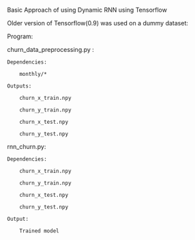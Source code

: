 Basic Approach of using Dynamic RNN using Tensorflow

Older version of Tensorflow(0.9) was used on a dummy dataset: 

Program:

churn_data_preprocessing.py :

    Dependencies:

        monthly/*

    Outputs:

        churn_x_train.npy  

        churn_y_train.npy

        churn_x_test.npy

        churn_y_test.npy             

rnn_churn.py:

    Dependencies:
    
        churn_x_train.npy
        
        churn_y_train.npy
        
        churn_x_test.npy
        
        churn_y_test.npy
        
    Output:
    
        Trained model
